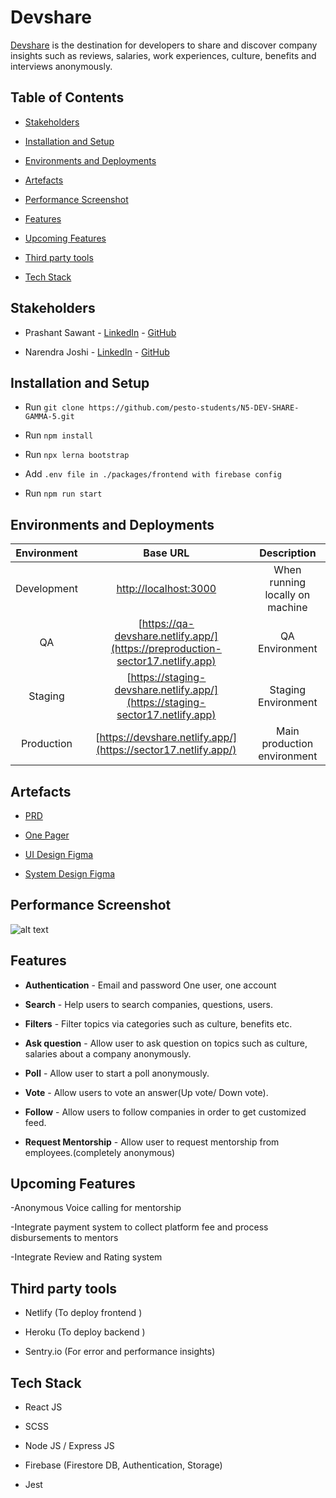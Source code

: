 # Devshare

[Devshare](https://devshare.netlify.app/) is the destination for developers to share and discover company insights such as reviews, salaries, work experiences, culture, benefits and interviews anonymously.

## Table of Contents

- [Stakeholders](#stakeholders)
- [Installation and Setup](#installation-and-setup)
- [Environments and Deployments](#environments-and-deployments)
- [Artefacts](#artefacts)

- [Performance Screenshot](#performance-screenshot)

- [Features](#features)

- [Upcoming Features](#upcoming-features)

- [Third party tools](#third-party-tools)

- [Tech Stack](#tech-stack)

## Stakeholders

- Prashant Sawant - [LinkedIn](https://www.linkedin.com/in/iprashantsawant/) - [GitHub](https://github.com/iprashantsawant)

- Narendra Joshi - [LinkedIn](https://www.linkedin.com/in/narendra-joshi/) - [GitHub](https://github.com/joshinar)

## Installation and Setup

- Run `git clone https://github.com/pesto-students/N5-DEV-SHARE-GAMMA-5.git`

- Run `npm install `

- Run `npx lerna bootstrap`

- Add `.env file in ./packages/frontend with firebase config`

- Run `npm run start`

## Environments and Deployments

| Environment | Base URL | Description  
| :-------:   | :------: | :----------:
| Development | [http://localhost:3000](http://localhost:3000) | When running locally on machine 
| QA | [https://qa-devshare.netlify.app/](https://preproduction-sector17.netlify.app) | QA  Environment 
| Staging | [https://staging-devshare.netlify.app/](https://staging-sector17.netlify.app) | Staging Environment
| Production | [https://devshare.netlify.app/](https://sector17.netlify.app/) | Main production environment  

## Artefacts

- [PRD](https://drive.google.com/file/d/1NUVcxsFpoeR43JxRrTS2FlLtAXVpuuks/view?usp=sharing)

- [One Pager](https://drive.google.com/file/d/1ocjMlBr9le_34JaT_GGYzLWljDK5_sWo/view?usp=sharing)

- [UI Design Figma](https://www.figma.com/file/348S4tzFxXyKMT969Es9nZ/Devshare-Final?node-id=0%3A1)

- [System Design Figma](https://drive.google.com/file/d/1FzgTz33AlFh6iBiWSW-AMIZKX907CR_F/view?usp=sharing)

## Performance Screenshot

![alt text](https://firebasestorage.googleapis.com/v0/b/devshare-89972.appspot.com/o/lighthouse%20report_page-0001.jpg?alt=media&token=2701e5e2-94d2-4c46-bb58-203285dfcd59)

## Features

- **Authentication** - Email and password One user, one account

- **Search** - Help users to search companies, questions, users.

- **Filters** - Filter topics via categories such as culture, benefits etc.

- **Ask question** - Allow user to ask question on topics such as culture, salaries about a company anonymously.

- **Poll** - Allow user to start a poll anonymously.

- **Vote** - Allow users to vote an answer(Up vote/ Down vote).

- **Follow** - Allow users to follow companies in order to get customized feed.

- **Request Mentorship** - Allow user to request mentorship from employees.(completely anonymous)

## Upcoming Features

-Anonymous Voice calling for mentorship

-Integrate payment system to collect platform fee and process disbursements to mentors

-Integrate Review and Rating system

## Third party tools

- Netlify (To deploy frontend )

- Heroku (To deploy backend )

- Sentry.io (For error and performance insights)

## Tech Stack

- React JS
- SCSS

- Node JS / Express JS

- Firebase (Firestore DB, Authentication, Storage)

- Jest
